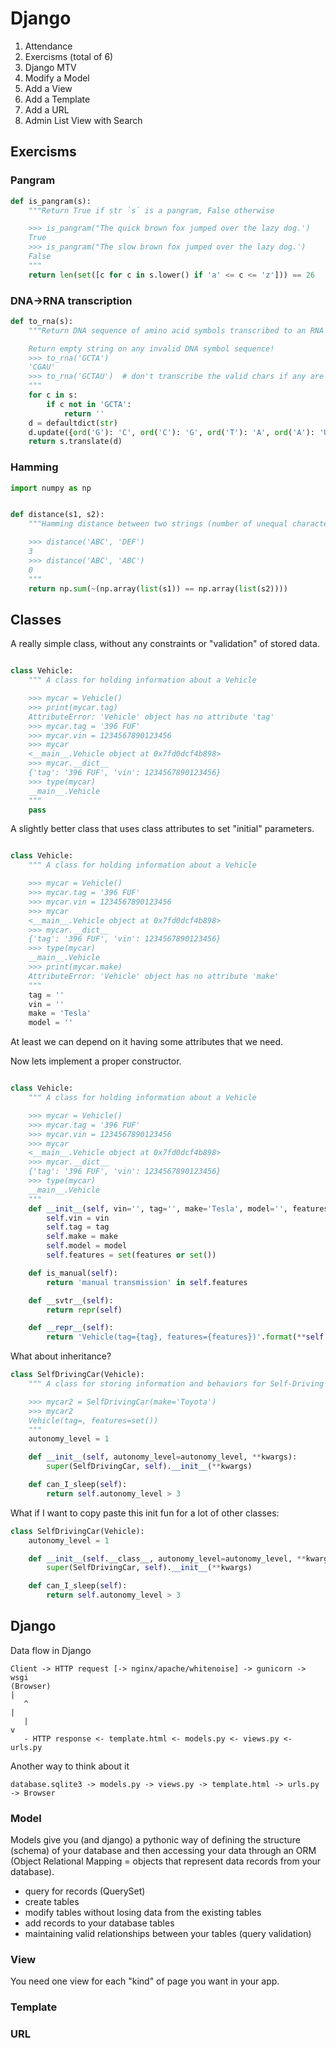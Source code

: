 # Django

1. Attendance
2. Exercisms (total of 6)
3. Django MTV
4. Modify a Model
5. Add a View
6. Add a Template
7. Add a URL
8. Admin List View with Search

## Exercisms

### Pangram


```python
def is_pangram(s):
    """Return True if str `s` is a pangram, False otherwise

    >>> is_pangram("The quick brown fox jumped over the lazy dog.')
    True
    >>> is_pangram("The slow brown fox jumped over the lazy dog.')
    False
    """
    return len(set([c for c in s.lower() if 'a' <= c <= 'z'])) == 26
```


### DNA->RNA transcription


```python
def to_rna(s):
    """Return DNA sequence of amino acid symbols transcribed to an RNA sequence

    Return empty string on any invalid DNA symbol sequence!
    >>> to_rna('GCTA')
    'CGAU'
    >>> to_rna('GCTAU')  # don't transcribe the valid chars if any are invalid
    """
    for c in s:
        if c not in 'GCTA':
            return ''
    d = defaultdict(str)
    d.update({ord('G'): 'C', ord('C'): 'G', ord('T'): 'A', ord('A'): 'U'})
    return s.translate(d)
```

### Hamming


```python
import numpy as np


def distance(s1, s2):
    """Hamming distance between two strings (number of unequal characters)

    >>> distance('ABC', 'DEF')
    3
    >>> distance('ABC', 'ABC')
    0
    """
    return np.sum(~(np.array(list(s1)) == np.array(list(s2))))
```

## Classes

A really simple class, without any constraints or "validation" of stored data.

```python

class Vehicle:
    """ A class for holding information about a Vehicle

    >>> mycar = Vehicle()
    >>> print(mycar.tag)
    AttributeError: 'Vehicle' object has no attribute 'tag'
    >>> mycar.tag = '396 FUF'
    >>> mycar.vin = 1234567890123456
    >>> mycar
    <__main__.Vehicle object at 0x7fd0dcf4b898>
    >>> mycar.__dict__
    {'tag': '396 FUF', 'vin': 1234567890123456}
    >>> type(mycar)
    __main__.Vehicle
    """
    pass
```

A slightly better class that uses class attributes to set "initial" parameters.

```python

class Vehicle:
    """ A class for holding information about a Vehicle

    >>> mycar = Vehicle()
    >>> mycar.tag = '396 FUF'
    >>> mycar.vin = 1234567890123456
    >>> mycar
    <__main__.Vehicle object at 0x7fd0dcf4b898>
    >>> mycar.__dict__
    {'tag': '396 FUF', 'vin': 1234567890123456}
    >>> type(mycar)
    __main__.Vehicle
    >>> print(mycar.make)
    AttributeError: 'Vehicle' object has no attribute 'make'
    """
    tag = ''
    vin = ''
    make = 'Tesla'
    model = ''
```

At least we can depend on it having some attributes that we need.

Now lets implement a proper constructor.

```python

class Vehicle:
    """ A class for holding information about a Vehicle

    >>> mycar = Vehicle()
    >>> mycar.tag = '396 FUF'
    >>> mycar.vin = 1234567890123456
    >>> mycar
    <__main__.Vehicle object at 0x7fd0dcf4b898>
    >>> mycar.__dict__
    {'tag': '396 FUF', 'vin': 1234567890123456}
    >>> type(mycar)
    __main__.Vehicle
    """
    def __init__(self, vin='', tag='', make='Tesla', model='', features=None):
        self.vin = vin
        self.tag = tag
        self.make = make
        self.model = model
        self.features = set(features or set())

    def is_manual(self):
        return 'manual transmission' in self.features

    def __svtr__(self):
        return repr(self)

    def __repr__(self):
        return 'Vehicle(tag={tag}, features={features})'.format(**self.__dict__)
```

What about inheritance?

```python
class SelfDrivingCar(Vehicle):
    """ A class for storing information and behaviors for Self-Driving Car objects

    >>> mycar2 = SelfDrivingCar(make='Toyota')
    >>> mycar2
    Vehicle(tag=, features=set())
    """
    autonomy_level = 1

    def __init__(self, autonomy_level=autonomy_level, **kwargs):
        super(SelfDrivingCar, self).__init__(**kwargs)

    def can_I_sleep(self):
        return self.autonomy_level > 3
```

What if I want to copy paste this init fun for a lot of other classes:


```python
class SelfDrivingCar(Vehicle):
    autonomy_level = 1

    def __init__(self.__class__, autonomy_level=autonomy_level, **kwargs):
        super(SelfDrivingCar, self).__init__(**kwargs)

    def can_I_sleep(self):
        return self.autonomy_level > 3
```

## Django

Data flow in Django

```text
Client -> HTTP request [-> nginx/apache/whitenoise] -> gunicorn -> wsgi
(Browser)                                                             |
   ^                                                                  |
   |                                                                  v
   - HTTP response <- template.html <- models.py <- views.py <- urls.py
```

Another way to think about it

```text
database.sqlite3 -> models.py -> views.py -> template.html -> urls.py -> Browser
```

### Model

Models give you (and django) a pythonic way of defining the structure (schema) of your database and then accessing your data through an ORM (Object Relational Mapping = objects that represent data records from your database).

  - query for records (QuerySet)
  - create tables
  - modify tables without losing data from the existing tables
  - add records to your database tables
  - maintaining valid relationships between your tables (query validation)

### View

You need one view for each "kind" of page you want in your app.

### Template

### URL